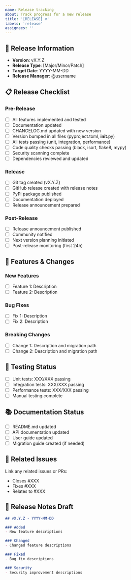```yaml
---
name: Release tracking
about: Track progress for a new release
title: '[RELEASE] v'
labels: 'release'
assignees: ''
---
```


## 🎯 Release Information
- **Version**: vX.Y.Z
- **Release Type**: [Major/Minor/Patch]
- **Target Date**: YYYY-MM-DD
- **Release Manager**: @username

## 📋 Release Checklist

### Pre-Release
- [ ] All features implemented and tested
- [ ] Documentation updated
- [ ] CHANGELOG.md updated with new version
- [ ] Version bumped in all files (pyproject.toml, __init__.py)
- [ ] All tests passing (unit, integration, performance)
- [ ] Code quality checks passing (black, isort, flake8, mypy)
- [ ] Security scanning complete
- [ ] Dependencies reviewed and updated

### Release
- [ ] Git tag created (vX.Y.Z)
- [ ] GitHub release created with release notes
- [ ] PyPI package published
- [ ] Documentation deployed
- [ ] Release announcement prepared

### Post-Release
- [ ] Release announcement published
- [ ] Community notified
- [ ] Next version planning initiated
- [ ] Post-release monitoring (first 24h)

## 🚀 Features & Changes
### New Features
- [ ] Feature 1: Description
- [ ] Feature 2: Description

### Bug Fixes
- [ ] Fix 1: Description
- [ ] Fix 2: Description

### Breaking Changes
- [ ] Change 1: Description and migration path
- [ ] Change 2: Description and migration path

## 🧪 Testing Status
- [ ] Unit tests: XXX/XXX passing
- [ ] Integration tests: XXX/XXX passing
- [ ] Performance tests: XXX/XXX passing
- [ ] Manual testing complete

## 📚 Documentation Status
- [ ] README.md updated
- [ ] API documentation updated
- [ ] User guide updated
- [ ] Migration guide created (if needed)

## 🔗 Related Issues
Link any related issues or PRs:
- Closes #XXX
- Fixes #XXX
- Relates to #XXX

## 📝 Release Notes Draft
```markdown
## vX.Y.Z - YYYY-MM-DD

### Added
- New feature descriptions

### Changed
- Changed feature descriptions

### Fixed
- Bug fix descriptions

### Security
- Security improvement descriptions
```
